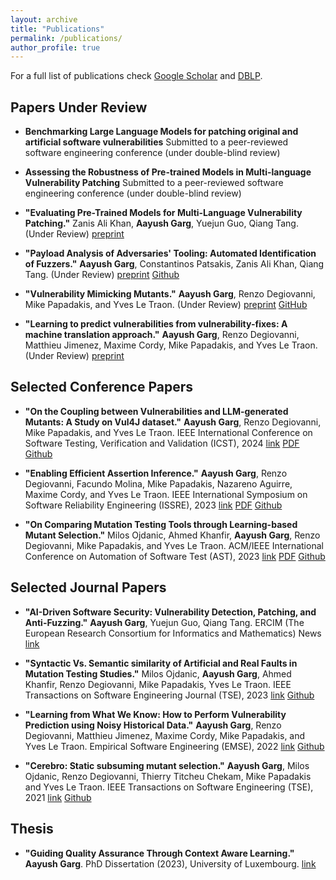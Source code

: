 ```yaml
---
layout: archive
title: "Publications"
permalink: /publications/
author_profile: true
---
```



For a full list of publications check [Google Scholar](https://scholar.google.com/citations?user=UB0hgRAAAAAJ) 
and [DBLP](https://dblp.org/pid/36/8488.html).


Papers Under Review
-------------------

* **Benchmarking Large Language Models for patching original and artificial software vulnerabilities**
Submitted to a peer-reviewed software engineering conference (under double-blind review)

* **Assessing the Robustness of Pre-trained Models in Multi-language Vulnerability Patching**
Submitted to a peer-reviewed software engineering conference (under double-blind review)

* **"Evaluating Pre-Trained Models for Multi-Language Vulnerability Patching."**
Zanis Ali Khan, **Aayush Garg**, Yuejun Guo, Qiang Tang.
(Under Review)
[preprint](https://doi.org/10.48550/arXiv.2501.07339)

* **"Payload Analysis of Adversaries' Tooling: Automated Identification of Fuzzers."**
**Aayush Garg**, Constantinos Patsakis, Zanis Ali Khan, Qiang Tang.
(Under Review)
[preprint](https://doi.org/10.36227/techrxiv.173385946.65994728/v1)
[Github](https://github.com/garghub/fuzzing)

* **"Vulnerability Mimicking Mutants."**
**Aayush Garg**, Renzo Degiovanni, Mike Papadakis, and Yves Le Traon.
(Under Review)
[preprint](https://draayushgarg.github.io/files/VulnerabilityMimickingMutants.pdf)
[GitHub](https://github.com/garghub/mystique)

* **"Learning to predict vulnerabilities from vulnerability-fixes: A machine translation approach."**
**Aayush Garg**, Renzo Degiovanni, Matthieu Jimenez, Maxime Cordy, Mike Papadakis, and Yves Le Traon.
(Under Review)
[preprint](https://draayushgarg.github.io/files/LearningToPredictVulnerabilitiesFromVulnerability-Fixes_AMachineTranslationApproach.pdf)


Selected Conference Papers
--------------------------

* **"On the Coupling between Vulnerabilities and LLM-generated Mutants: A Study on Vul4J dataset."**
**Aayush Garg**, Renzo Degiovanni, Mike Papadakis, and Yves Le Traon.
IEEE International Conference on Software Testing, Verification and Validation (ICST), 2024
[link](https://doi.ieeecomputersociety.org/10.1109/ICST60714.2024.00035)
[PDF](https://draayushgarg.github.io/files/VulnerabilityCouplingMutants.pdf)
[Github](https://github.com/garghub/VulnerabilityCouplingMutants)

* **"Enabling Efficient Assertion Inference."**
**Aayush Garg**, Renzo Degiovanni, Facundo Molina, Mike Papadakis, Nazareno Aguirre, Maxime Cordy, and Yves Le Traon.
IEEE International Symposium on Software Reliability Engineering (ISSRE), 2023
[link](https://ieeexplore.ieee.org/document/10301231)
[PDF](https://draayushgarg.github.io/files/Enabling_Efficient_Assertion_Inference.pdf)
[Github](https://github.com/garghub/seeker)

* **"On Comparing Mutation Testing Tools through Learning-based Mutant Selection."**
Milos Ojdanic, Ahmed Khanfir, **Aayush Garg**, Renzo Degiovanni, Mike Papadakis, and Yves Le Traon.
ACM/IEEE International Conference on Automation of Software Test (AST), 2023
[link](https://ieeexplore.ieee.org/document/10173980)
[PDF](https://draayushgarg.github.io/files/OnComparingMutationTestingToolsThroughLearning-basedMutantSelection.pdf)
[Github](https://github.com/serval-uni-lu/The_dataset_of_large_case_studies_on_mutants_similarity_with_bugs)

Selected Journal Papers
------------------------

* **"AI-Driven Software Security: Vulnerability Detection, Patching, and Anti-Fuzzing."**
**Aayush Garg**, Yuejun Guo, Qiang Tang.
ERCIM (The European Research Consortium for Informatics and Mathematics) News
[link](https://ercim-news.ercim.eu/en139/special/ai-driven-software-security-vulnerability-detection-patching-and-anti-fuzzing)

* **"Syntactic Vs. Semantic similarity of Artificial and Real Faults in Mutation Testing Studies."**
Milos Ojdanic, **Aayush Garg**, Ahmed Khanfir, Renzo Degiovanni, Mike Papadakis, Yves Le Traon.
IEEE Transactions on Software Engineering Journal (TSE), 2023
[link](https://ieeexplore.ieee.org/document/10136793)
[Github](https://github.com/serval-uni-lu/The_dataset_of_large_case_studies_on_mutants_similarity_with_bugs)

* **"Learning from What We Know: How to Perform Vulnerability Prediction using Noisy Historical Data."**
**Aayush Garg**, Renzo Degiovanni, Matthieu Jimenez, Maxime Cordy, Mike Papadakis, and Yves Le Traon.
Empirical Software Engineering (EMSE), 2022
[link](https://link.springer.com/article/10.1007/s10664-022-10197-4)
[Github](https://github.com/garghub/TROVON)

* **"Cerebro: Static subsuming mutant selection."**
**Aayush Garg**, Milos Ojdanic, Renzo Degiovanni, Thierry Titcheu Chekam, Mike Papadakis and Yves Le Traon. 
IEEE Transactions on Software Engineering (TSE), 2021
[link](https://doi.ieeecomputersociety.org/10.1109/TSE.2022.3140510)
[Github](https://github.com/garghub/Cerebro)


Thesis
-------
* **"Guiding Quality Assurance Through Context Aware Learning."**
**Aayush Garg**.
PhD Dissertation (2023), University of Luxembourg.
[link](https://orbilu.uni.lu/handle/10993/55042)
